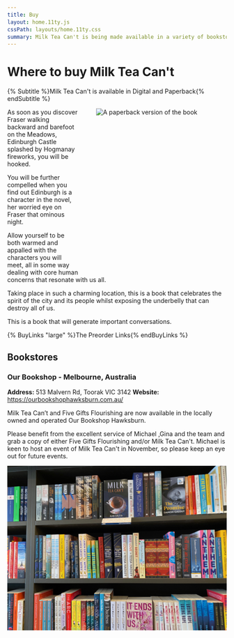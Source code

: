 ```yaml
---
title: Buy
layout: home.11ty.js
cssPath: layouts/home.11ty.css
summary: Milk Tea Can't is being made available in a variety of bookstores and online.
---
```

# Where to buy Milk Tea Can't

{% Subtitle %}Milk Tea Can't is available in Digital and Paperback{% endSubtitle %}

<img
  style="float: right; width: 300px; margin-left: 40px;"
  src="/_images/book-cover-3d.webp"
  alt="A paperback version of the book"
  width="300" 
  height="382"
/>

As soon as you discover Fraser walking backward and barefoot on the Meadows, Edinburgh Castle splashed by Hogmanay fireworks, you will be hooked.

You will be further compelled when you find out Edinburgh is a character in the novel, her worried eye on Fraser that ominous night.

Allow yourself to be both warmed and appalled with the characters you will meet, all in some way dealing with core human concerns that resonate with us all.

Taking place in such a charming location, this is a book that celebrates the spirit of the city and its people whilst exposing the underbelly that can destroy all of us.

This is a book that will generate important conversations.

{% BuyLinks "large" %}The Preorder Links{% endBuyLinks %}

## Bookstores

### Our Bookshop - Melbourne, Australia

**Address:** 513 Malvern Rd, Toorak VIC 3142
**Website:** https://ourbookshophawksburn.com.au/

Milk Tea Can’t and Five Gifts Flourishing are now available in the locally owned and operated Our Bookshop Hawksburn.

P﻿lease benefit from the excellent service of Michael ,Gina and the team and grab a copy of either Five Gifts Flourishing and/or Milk 
T﻿ea Can't.
M﻿ichael is keen to host an event of Milk Tea Can't in November, so please keep an eye out for future events.

![](/src/modules/pages/_images/img_2476.jpeg)